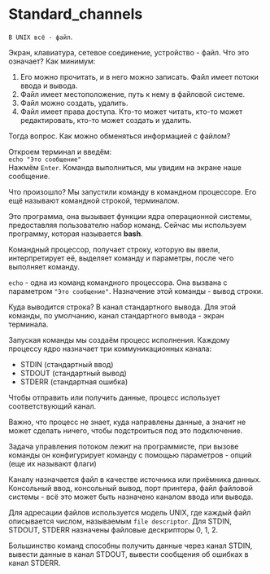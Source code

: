 # Standard_channels

`В UNIX всё - файл`.  

Экран, клавиатура, сетевое соединение, устройство - файл.
Что это означает? Как минимум:
1. Его можно прочитать, и в него можно записать. Файл имеет потоки ввода и вывода. 
2. Файл имеет местоположение, путь к нему в файловой системе.
3. Файл можно создать, удалить. 
4. Файл имеет права доступа. Кто-то может читать, кто-то может редактировать, кто-то может создать и удалить. 

Тогда вопрос. Как можно обменяться информацией с файлом?

Откроем терминал и введём:    
`echo "Это сообщение"`  
Нажмём `Enter`. Команда выполниться, мы увидим на экране наше сообщение.

Что произошло? Мы запустили команду в командном процессоре. 
Его ещё называют командной строкой, терминалом.

Это программа, она вызывает функции ядра операционной системы, 
предоставляя пользователю набор команд. Сейчас мы используем программу, которая называется **bash**. 

Командный процессор, получает строку, которую вы ввели, интерпретирует её, выделяет команду и параметры, после чего выполняет команду.

`echo` - одна из команд командного процессора. Она вызвана с параметром `"Это сообщение"`. Назначение этой команды - вывод строки. 

Куда выводится строка? В канал стандартного вывода. Для этой команды, по умолчанию, канал стандартного вывода - экран терминала.

Запуская команды мы создаём процесс исполнения. Каждому процессу ядро назначает три коммуникационных канала:
- STDIN (стандартный ввод)
- STDOUT (стандартный вывод)
- STDERR (стандартная ошибка)

Чтобы отправить или получить данные, процесс использует соответствующий канал.

Важно, что процесс не знает, куда направлены данные, а значит не может сделать ничего, чтобы подстроиться под это подключение.

Задача управления потоком лежит на программисте, при вызове команды он конфигурирует команду с помощью параметров - опций (еще их называют флаги)

Каналу назначается файл в качестве источника или приёмника данных. 
Консольный ввод, консольный вывод, порт принтера, файл файловой системы - всё это может быть назначено каналом ввода или вывода.

Для адресации файлов используется модель UNIX, где каждый файл описывается числом, называемым `file descriptor`.
Для STDIN, STDOUT, STDERR назначены файловые дескрипторы 0, 1, 2.

Большинство команд способны получить данные через канал STDIN, вывести данные в канал STDOUT, вывести сообщения об ошибках в канал STDERR.
